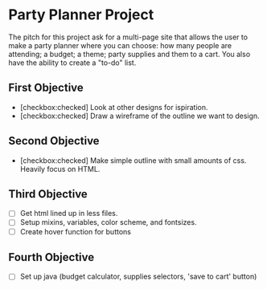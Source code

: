 # Party Planner Project

The pitch for this project ask for a multi-page site that allows the user to make a party planner where you can choose: how many people are attending; a budget; a theme; party supplies and them to a cart. You also have the ability to create a "to-do" list.

## First Objective

- [checkbox:checked] Look at other designs for ispiration.
- [checkbox:checked] Draw a wireframe of the outline we want to design.

## Second Objective

- [checkbox:checked] Make simple outline with small amounts of css. Heavily focus on HTML.

## Third Objective

- [ ] Get html lined up in less files.
- [ ] Setup mixins, variables, color scheme, and fontsizes.
- [ ] Create hover function for buttons

## Fourth Objective

- [ ] Set up java (budget calculator, supplies selectors, 'save to cart' button)
